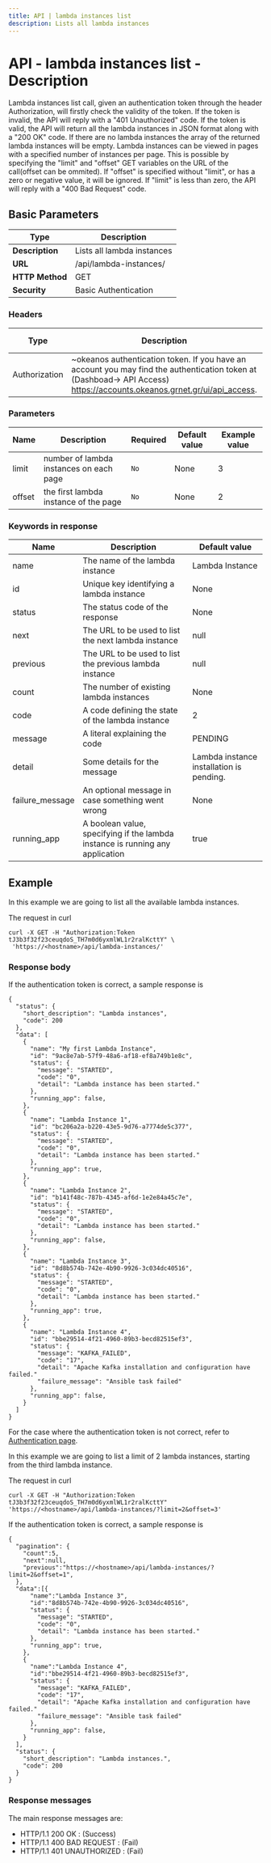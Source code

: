 ```yaml
---
title: API | lambda instances list
description: Lists all lambda instances
---
```


# API - lambda instances list - Description

Lambda instances list call, given an authentication token through the header Authorization,
will firstly check the validity of the token. If the token is invalid, the API will reply
with a "401 Unauthorized" code. If the token is valid, the API will return all the lambda
instances in JSON format along with a "200 OK" code. If there are no lambda instances the array
of the returned lambda instances will be empty. Lambda instances can be viewed in pages with
a specified number of instances per page. This is possible by specifying the "limit" and "offset"
GET variables on the URL of the call(offset can be ommited). If "offset" is specified without
"limit", or has a zero or negative value, it will be ignored. If "limit" is less than zero, the API
will reply with a "400 Bad Request" code.


## Basic Parameters

Type            | Description
----------------|--------------------------
**Description** | Lists all lambda instances
**URL**         | /api/lambda-instances/
**HTTP Method** | GET
**Security**    | Basic Authentication


### Headers

Type  | Description | Required | Default value | Example value
----------|-------------|----------|---------------|---------------
Authorization | ~okeanos authentication token. If you have an account you may find the authentication token at (Dashboad-> API Access) https://accounts.okeanos.grnet.gr/ui/api_access. | `Yes` | None | Token tJ3b3f32f23ceuqdoS_..


### Parameters

Name   | Description | Required | Default value | Example value
-------|-------------|----------|---------------|---------------
limit  | number of lambda instances on each page | `No` | None | 3
offset   | the first lambda instance of the page | `No` | None | 2


### Keywords in response
Name  | Description | Default value
------|------------|---------------
name  | The name of the lambda instance | Lambda Instance
id  | Unique key identifying a lambda instance | None
status | The status code of the response | None
next | The URL to be used to list the next lambda instance | null
previous | The URL to be used to list the previous lambda instance | null
count | The number of existing lambda instances | None
code | A code defining the state of the lambda instance| 2
message | A literal explaining the code| PENDING
detail | Some details for the message | Lambda instance installation is pending.
failure_message | An optional message in case something went wrong| None
running_app | A boolean value, specifying if the lambda instance is running any application | true

## Example

In this example we are going to list all the available lambda instances.

The request in curl

```
curl -X GET -H "Authorization:Token tJ3b3f32f23ceuqdoS_TH7m0d6yxmlWL1r2ralKcttY" \
 'https://<hostname>/api/lambda-instances/'
```


### Response body

If the authentication token is correct, a sample response is


```
{
  "status": {
    "short_description": "Lambda instances",
    "code": 200
  },
  "data": [
    {
      "name": "My first Lambda Instance",
      "id": "9ac8e7ab-57f9-48a6-af18-ef8a749b1e8c",
      "status": {
        "message": "STARTED",
        "code": "0",
        "detail": "Lambda instance has been started."
      },
      "running_app": false,
    },
    {
      "name": "Lambda Instance 1",
      "id": "bc206a2a-b220-43e5-9d76-a7774de5c377",
      "status": {
        "message": "STARTED",
        "code": "0",
        "detail": "Lambda instance has been started."
      },
      "running_app": true,
    },
    {
      "name": "Lambda Instance 2",
      "id": "b141f48c-787b-4345-af6d-1e2e84a45c7e",
      "status": {
        "message": "STARTED",
        "code": "0",
        "detail": "Lambda instance has been started."
      },
      "running_app": false,
    },
    {
      "name": "Lambda Instance 3",
      "id": "8d8b574b-742e-4b90-9926-3c034dc40516",
      "status": {
        "message": "STARTED",
        "code": "0",
        "detail": "Lambda instance has been started."
      },
      "running_app": true,
    },
    {
      "name": "Lambda Instance 4",
      "id": "bbe29514-4f21-4960-89b3-becd82515ef3",
      "status": {
        "message": "KAFKA_FAILED",
        "code": "17",
        "detail": "Apache Kafka installation and configuration have failed."
        "failure_message": "Ansible task failed"
      },
      "running_app": false,
    }
  ]
}
```

For the case where the authentication token is not correct, refer to [Authentication page](Authentication.md).

In this example we are going to list a limit of 2 lambda instances, starting from the third lambda instance.

The request in curl

```
curl -X GET -H "Authorization:Token tJ3b3f32f23ceuqdoS_TH7m0d6yxmlWL1r2ralKcttY" 'https://<hostname>/api/lambda-instances/?limit=2&offset=3'
```

If the authentication token is correct, a sample response is

```
{
  "pagination": {
    "count":5,
    "next":null,
    "previous":"https://<hostname>/api/lambda-instances/?limit=2&offset=1",
  },
  "data":[{
      "name":"Lambda Instance 3",
      "id":"8d8b574b-742e-4b90-9926-3c034dc40516",
      "status": {
        "message": "STARTED",
        "code": "0",
        "detail": "Lambda instance has been started."
      },
      "running_app": true,
    },
    {
      "name":"Lambda Instance 4",
      "id":"bbe29514-4f21-4960-89b3-becd82515ef3",
      "status": {
        "message": "KAFKA_FAILED",
        "code": "17",
        "detail": "Apache Kafka installation and configuration have failed."
        "failure_message": "Ansible task failed"
      },
      "running_app": false,
    }
  ],
  "status": {
    "short_description": "Lambda instances.",
    "code": 200
  }
}
```

### Response messages

The main response messages are:

- HTTP/1.1 200 OK : (Success)
- HTTP/1.1 400 BAD REQUEST : (Fail)
- HTTP/1.1 401 UNAUTHORIZED : (Fail)

